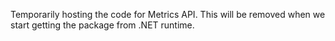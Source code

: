 ﻿Temporarily hosting the code for Metrics API.
This will be removed when we start getting
the package from .NET runtime.

